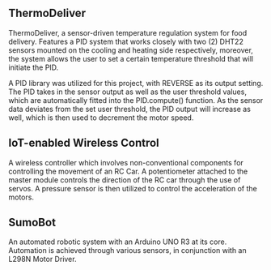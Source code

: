 
## ThermoDeliver
ThermoDeliver, a sensor-driven temperature regulation system for food delivery. Features a PID system that works closely with two (2) DHT22 sensors mounted on the cooling and heating side respectively, moreover, the system allows the user to set a certain temperature threshold that will initiate the PID.

A PID library was utilized for this project, with REVERSE as its output setting. The PID takes in the sensor output as well as the user threshold values, which are automatically fitted into the PID.compute() function. As the sensor data deviates from the set user threshold, the PID output will increase as well, which is then used to decrement the motor speed.

## IoT-enabled Wireless Control
A wireless controller which involves non-conventional components for controlling the movement of an RC Car. A potentiometer attached to the master module controls the direction of the RC car through the use of servos. A pressure sensor is then utilized to control the acceleration of the motors.

## SumoBot 
An automated robotic system with an Arduino UNO R3 at its core. Automation is achieved through various sensors, in conjunction with an L298N Motor Driver.
